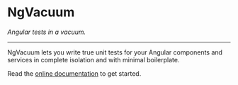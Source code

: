 # NgVacuum

_Angular tests in a vacuum._

---

NgVacuum lets you write true unit tests for your Angular components and services in complete isolation and with minimal boilerplate.

Read the [online documentation](https://code.hmil.fr/ng-vacuum/) to get started.

